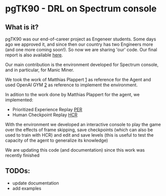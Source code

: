 # pgTK90 - DRL on Spectrum console

## What is it?

pgTK90 was our end-of-career project as Engeneer students. Some days ago we approved it, and since then our country has two Engineers more (and one more coming soon!). So now we are sharing 'our' code. Our final report is also available [here](https://www.fing.edu.uy/inco/grupos/pln/prygrado/informe_pgtk90.pdf).

Our main contribution is the environment developed for Spectrum console, and in particular, for Manic Miner.

We took the work of Matthias Plappert [1](https://github.com/matthiasplappert) as reference for the Agent and used OpenAI GYM [2](https://github.com/openai/gym) as reference to implement the environment.

In adition to the work done by Matthias Plappert for the agent, we implemented:

* Prioritized Experience Replay [PER](https://arxiv.org/pdf/1511.05952.pdf)
* Human Checkpoint Replay [HCR](https://arxiv.org/pdf/1607.05077.pdf)


With the environment we developed an interactive console to play the game over the effects of frame skipping, save checkpoints (which can also be used to train with HCR) and edit and save levels (this is useful to test the capacity of the agent to generalize its knowledge)

We are updating this code (and documentation) since this work was recently finished

## TODOs:
* update documentation
* add examples
